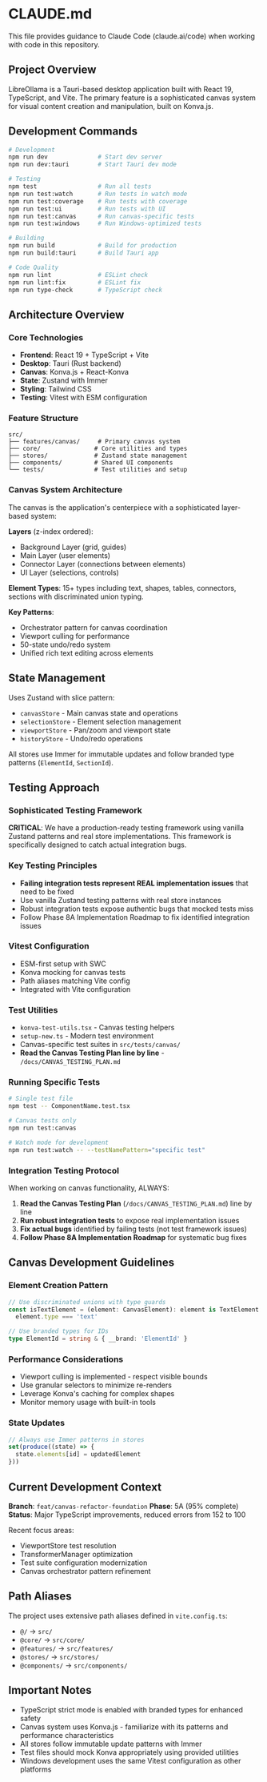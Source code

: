 # CLAUDE.md

This file provides guidance to Claude Code (claude.ai/code) when working with code in this repository.

## Project Overview

LibreOllama is a Tauri-based desktop application built with React 19, TypeScript, and Vite. The primary feature is a sophisticated canvas system for visual content creation and manipulation, built on Konva.js.

## Development Commands

```bash
# Development
npm run dev              # Start dev server
npm run dev:tauri        # Start Tauri dev mode

# Testing
npm test                 # Run all tests
npm run test:watch       # Run tests in watch mode
npm run test:coverage    # Run tests with coverage
npm run test:ui          # Run tests with UI
npm run test:canvas      # Run canvas-specific tests
npm run test:windows     # Run Windows-optimized tests

# Building
npm run build            # Build for production
npm run build:tauri      # Build Tauri app

# Code Quality
npm run lint             # ESLint check
npm run lint:fix         # ESLint fix
npm run type-check       # TypeScript check
```

## Architecture Overview

### Core Technologies
- **Frontend**: React 19 + TypeScript + Vite
- **Desktop**: Tauri (Rust backend)
- **Canvas**: Konva.js + React-Konva
- **State**: Zustand with Immer
- **Styling**: Tailwind CSS
- **Testing**: Vitest with ESM configuration

### Feature Structure
```
src/
├── features/canvas/     # Primary canvas system
├── core/               # Core utilities and types
├── stores/             # Zustand state management
├── components/         # Shared UI components
└── tests/              # Test utilities and setup
```

### Canvas System Architecture

The canvas is the application's centerpiece with a sophisticated layer-based system:

**Layers** (z-index ordered):
- Background Layer (grid, guides)
- Main Layer (user elements)
- Connector Layer (connections between elements)
- UI Layer (selections, controls)

**Element Types**: 15+ types including text, shapes, tables, connectors, sections with discriminated union typing.

**Key Patterns**:
- Orchestrator pattern for canvas coordination
- Viewport culling for performance
- 50-state undo/redo system
- Unified rich text editing across elements

## State Management

Uses Zustand with slice pattern:
- `canvasStore` - Main canvas state and operations
- `selectionStore` - Element selection management
- `viewportStore` - Pan/zoom and viewport state
- `historyStore` - Undo/redo operations

All stores use Immer for immutable updates and follow branded type patterns (`ElementId`, `SectionId`).

## Testing Approach

### Sophisticated Testing Framework
**CRITICAL**: We have a production-ready testing framework using vanilla Zustand patterns and real store implementations. This framework is specifically designed to catch actual integration bugs.

### Key Testing Principles
- **Failing integration tests represent REAL implementation issues** that need to be fixed
- Use vanilla Zustand testing patterns with real store instances
- Robust integration tests expose authentic bugs that mocked tests miss
- Follow Phase 8A Implementation Roadmap to fix identified integration issues

### Vitest Configuration
- ESM-first setup with SWC
- Konva mocking for canvas tests
- Path aliases matching Vite config
- Integrated with Vite configuration

### Test Utilities
- `konva-test-utils.tsx` - Canvas testing helpers
- `setup-new.ts` - Modern test environment
- Canvas-specific test suites in `src/tests/canvas/`
- **Read the Canvas Testing Plan line by line** - `/docs/CANVAS_TESTING_PLAN.md`

### Running Specific Tests
```bash
# Single test file
npm test -- ComponentName.test.tsx

# Canvas tests only  
npm run test:canvas

# Watch mode for development
npm run test:watch -- --testNamePattern="specific test"
```

### Integration Testing Protocol
When working on canvas functionality, ALWAYS:
1. **Read the Canvas Testing Plan** (`/docs/CANVAS_TESTING_PLAN.md`) line by line
2. **Run robust integration tests** to expose real implementation issues
3. **Fix actual bugs** identified by failing tests (not test framework issues)
4. **Follow Phase 8A Implementation Roadmap** for systematic bug fixes

## Canvas Development Guidelines

### Element Creation Pattern
```typescript
// Use discriminated unions with type guards
const isTextElement = (element: CanvasElement): element is TextElement => 
  element.type === 'text'

// Use branded types for IDs
type ElementId = string & { __brand: 'ElementId' }
```

### Performance Considerations
- Viewport culling is implemented - respect visible bounds
- Use granular selectors to minimize re-renders
- Leverage Konva's caching for complex shapes
- Monitor memory usage with built-in tools

### State Updates
```typescript
// Always use Immer patterns in stores
set(produce((state) => {
  state.elements[id] = updatedElement
}))
```

## Current Development Context

**Branch**: `feat/canvas-refactor-foundation`
**Phase**: 5A (95% complete)
**Status**: Major TypeScript improvements, reduced errors from 152 to 100

Recent focus areas:
- ViewportStore test resolution
- TransformerManager optimization  
- Test suite configuration modernization
- Canvas orchestrator pattern refinement

## Path Aliases

The project uses extensive path aliases defined in `vite.config.ts`:
- `@/` → `src/`
- `@core/` → `src/core/`
- `@features/` → `src/features/`
- `@stores/` → `src/stores/`
- `@components/` → `src/components/`

## Important Notes

- TypeScript strict mode is enabled with branded types for enhanced safety
- Canvas system uses Konva.js - familiarize with its patterns and performance characteristics  
- All stores follow immutable update patterns with Immer
- Test files should mock Konva appropriately using provided utilities
- Windows development uses the same Vitest configuration as other platforms
